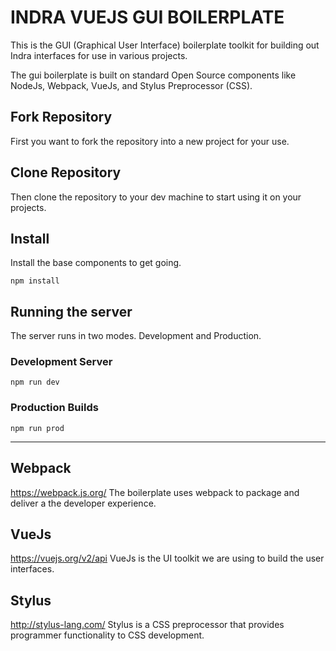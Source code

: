 # INDRA VUEJS GUI BOILERPLATE
This is the GUI (Graphical User Interface) boilerplate toolkit for building out Indra interfaces for use in various projects.

The gui boilerplate is built on standard Open Source components like NodeJs, Webpack, VueJs, and Stylus Preprocessor (CSS).

## Fork Repository
First you want to fork the repository into a new project for your use.

## Clone Repository
Then clone the repository to your dev machine to start using it on your projects.

## Install
Install the base components to get going.

`npm install`

## Running the server
The server runs in two modes.  Development and Production.

### Development Server
`npm run dev`

### Production Builds
`npm run prod`

-------

## Webpack
https://webpack.js.org/
The boilerplate uses webpack to package and deliver a the developer experience.

## VueJs
https://vuejs.org/v2/api
VueJs is the UI toolkit we are using to build the user interfaces.

## Stylus
http://stylus-lang.com/
Stylus is a CSS preprocessor that provides programmer functionality to CSS development.
